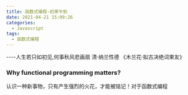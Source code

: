 ```yaml
---
title: 函数式编程-初来乍到
date: 2021-04-21 15:09:26
categories:
  - Javascript
tags:
  - 函数式编程
---
```

----人生若只如初见,何事秋风悲画扇 清·纳兰性德 《木兰花·拟古决绝词柬友》
### Why functional programming matters?

认识一种新事物，只有产生强烈的火花，才能被铭记！对于函数式编程

